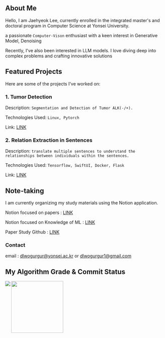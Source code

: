 ## About Me

Hello, I am Jaehyeok Lee, currently enrolled in the integrated master's and doctoral program in Computer Science at Yonsei University.

a passionate ```Computer-Vison``` enthusiast with a keen interest in Generative Model, Denoising

Recently, I've also been interested in LLM models.
I love diving deep into complex problems and crafting innovative solutions

## Featured Projects
Here are some of the projects I've worked on: 

### 1. Tumor Detection
Description: ```Segmentation and Detection of Tumor ALK(-/+).```

Technologies Used: ```Linux, Pytorch```

Link: [LINK](https://github.com/JaeHyeok-2/Medical-Image)

### 2. Relation Extraction in Sentences
Description: ```translate multiple sentences to understand the relationships between individuals within the sentences.```

Technologies Used: ```Tensorflow, SwiftUI, Docker, Flask ```

Link: [LINK](https://github.com/JaeHyeok-2/RelationApplication)

## Note-taking
I am currently organizing my study materials using the Notion application.

Notion focused on papers : [LINK](https://www.notion.so/ceeebe0d5a7a445694554821920c0af1?pvs=4)

Notion focused on Knowledge of ML : [LINK](https://www.notion.so/1fa99c7df73d44e1950b517dc5a64463?v=f0ef33c5282f458392529032aeaadf2a&pvs=4)

Paper Study Github : [LINK](https://github.com/DL-Study-Log)



### Contact
email : dlwogurgur@yonsei.ac.kr  or dlwogurgur1@gmail.com


## My Algorithm Grade & Commit Status
<div>
<img align='left' src="http://mazassumnida.wtf/api/v2/generate_badge?boj=dlwogurgur">

<img align='center' src="https://github-readme-stats.vercel.app/api?username=JaeHyeok-2" height="165">
</div>
